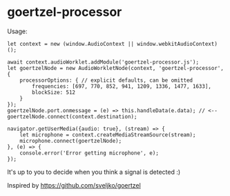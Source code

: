 # goertzel-processor
Usage:

    let context = new (window.AudioContext || window.webkitAudioContext)();

    await context.audioWorklet.addModule('goertzel-processor.js');
    let goertzelNode = new AudioWorkletNode(context, 'goertzel-processor', {
        processorOptions: { // explicit defaults, can be omitted
            frequencies: [697, 770, 852, 941, 1209, 1336, 1477, 1633],
            blockSize: 512
        }
    });
    goertzelNode.port.onmessage = (e) => this.handleData(e.data); // <--
    goertzelNode.connect(context.destination);

    navigator.getUserMedia({audio: true}, (stream) => {
        let microphone = context.createMediaStreamSource(stream);
        microphone.connect(goertzelNode);
    }, (e) => {
        console.error('Error getting microphone', e);
    });
    
It's up to you to decide when you think a signal is detected :)

Inspired by https://github.com/sveljko/goertzel
